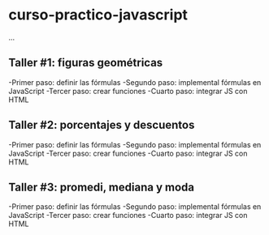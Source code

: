 # curso-practico-javascript

...

## Taller #1: figuras geométricas

-Primer paso: definir las fórmulas
-Segundo paso: implemental fórmulas en JavaScript
-Tercer paso: crear funciones
-Cuarto paso: integrar JS con HTML

## Taller #2: porcentajes y descuentos

-Primer paso: definir las fórmulas
-Segundo paso: implemental fórmulas en JavaScript
-Tercer paso: crear funciones
-Cuarto paso: integrar JS con HTML

## Taller #3: promedi, mediana y moda

-Primer paso: definir las fórmulas
-Segundo paso: implemental fórmulas en JavaScript
-Tercer paso: crear funciones
-Cuarto paso: integrar JS con HTML
